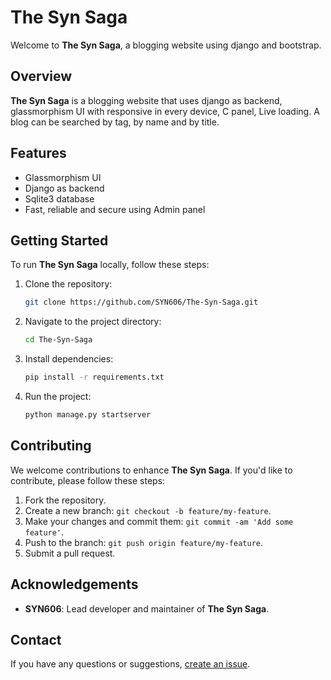 # The Syn Saga

Welcome to **The Syn Saga**, a blogging website using django and bootstrap.

## Overview

**The Syn Saga** is a blogging website that uses django as backend, glassmorphism UI with responsive in every device, C panel, Live loading. A blog can be searched by tag, by name and by title.

## Features

- Glassmorphism UI
- Django as backend 
- Sqlite3 database
- Fast, reliable and secure using Admin panel

## Getting Started

To run **The Syn Saga** locally, follow these steps:

1. Clone the repository:

   ```bash
   git clone https://github.com/SYN606/The-Syn-Saga.git
   ```

2. Navigate to the project directory:

   ```bash
   cd The-Syn-Saga
   ```

3. Install dependencies:

   ```bash
   pip install -r requirements.txt
   ```

4. Run the project:

   ```bash
   python manage.py startserver
   ```

## Contributing

We welcome contributions to enhance **The Syn Saga**. If you'd like to contribute, please follow these steps:

1. Fork the repository.
2. Create a new branch: `git checkout -b feature/my-feature`.
3. Make your changes and commit them: `git commit -am 'Add some feature'`.
4. Push to the branch: `git push origin feature/my-feature`.
5. Submit a pull request.


## Acknowledgements

- **SYN606**: Lead developer and maintainer of **The Syn Saga**.

## Contact

If you have any questions or suggestions, [create an issue](https://github.com/SYN606/The-Syn-Saga/issues).


